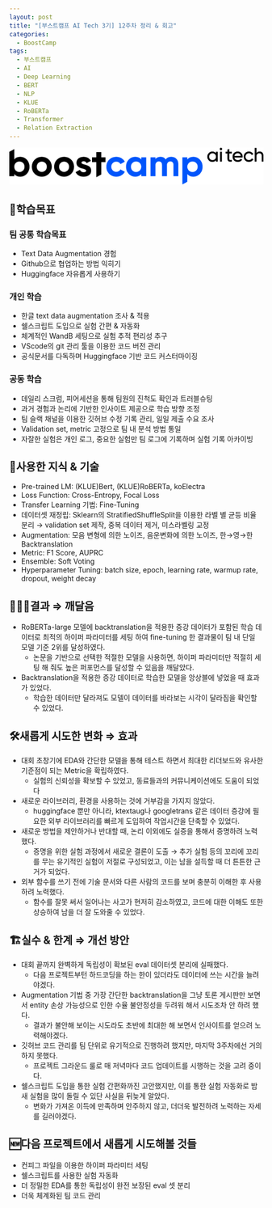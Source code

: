 ```yaml
---
layout: post
title: "[부스트캠프 AI Tech 3기] 12주차 정리 & 회고"
categories:
  - BoostCamp
tags:
  - 부스트캠프
  - AI
  - Deep Learning
  - BERT
  - NLP
  - KLUE
  - RoBERTa
  - Transformer
  - Relation Extraction
---
```

![Untitled](/assets/img/AITech로고.png)

## 🧭학습목표

### 팀 공통 학습목표

- Text Data Augmentation 경험
- Github으로 협업하는 방법 익히기
- Huggingface 자유롭게 사용하기

### 개인 학습

- 한글 text data augmentation 조사 & 적용
- 쉘스크립트 도입으로 실험 간편 & 자동화
- 체계적인 WandB 세팅으로 실험 추적 편리성 추구
- VScode의 git 관리 툴을 이용한 코드 버전 관리
- 공식문서를 다독하며 Huggingface 기반 코드 커스터마이징

### 공동 학습

- 데일리 스크럼, 피어세션을 통해 팀원의 진척도 확인과 트러블슈팅
- 과거 경험과 논리에 기반한 인사이트 제공으로 학습 방향 조정
- 팀 슬랙 채널을 이용한 깃허브 수정 기록 관리, 일일 제출 수요 조사
- Validation set, metric 고정으로 팀 내 분석 방법 통일
- 자잘한 실험은 개인 로그, 중요한 실험만 팀 로그에 기록하며 실험 기록 아카이빙

## 📖사용한 지식 & 기술

- Pre-trained LM: (KLUE)Bert, (KLUE)RoBERTa, koElectra
- Loss Function: Cross-Entropy, Focal Loss
- Transfer Learning 기법: Fine-Tuning
- 데이터셋 재정립: Sklearn의 StratifiedShuffleSplit을 이용한 라벨 별 균등 비율 분리 → validation set 제작, 중복 데이터 제거, 미스라벨링 교정
- Augmentation: 모음 변형에 의한 노이즈, 음운변화에 의한 노이즈, 한→영→한 Backtranslation
- Metric: F1 Score, AUPRC
- Ensemble: Soft Voting
- Hyperparameter Tuning: batch size, epoch, learning rate, warmup rate, dropout, weight decay

## 🧑🏻‍🎓결과 ⇒ 깨달음

- RoBERTa-large 모델에 backtranslation을 적용한 증강 데이터가 포함된 학습 데이터로 최적의 하이퍼 파라미터를 세팅 하여 fine-tuning 한 결과물이 팀 내 단일 모델 기준 2위를 달성하였다.
    - 논문을 기반으로 선택한 적절한 모델을 사용하면, 하이퍼 파라미터만 적절히 세팅 해 줘도 높은 퍼포먼스를 달성할 수 있음을 깨달았다.
- Backtranslation을 적용한 증강 데이터로 학습한 모델을 앙상블에 넣었을 때 효과가 있었다.
    - 학습한 데이터만 달라져도 모델이 데이터를 바라보는 시각이 달라짐을 확인할 수 있었다.

## 🛠️새롭게 시도한 변화 ⇒ 효과

- 대회 초창기에 EDA와 간단한 모델을 통해 테스트 하면서 최대한 리더보드와 유사한 기준점이 되는 Metric을 확립하였다.
    - 실험의 신뢰성을 확보할 수 있었고, 동료들과의 커뮤니케이션에도 도움이 되었다
- 새로운 라이브러리, 환경을 사용하는 것에 거부감을 가지지 않았다.
    - huggingface 뿐만 아니라, ktextaug나 googletrans 같은 데이터 증강에 필요한 외부 라이브러리를 빠르게 도입하여 작업시간을 단축할 수 있었다.
- 새로운 방법을 제안하거나 반대할 때, 논리 이외에도 실증을 통해서 증명하려 노력했다.
    - 증명을 위한 실험 과정에서 새로운 결론이 도출 → 추가 실험 등의 꼬리에 꼬리를 무는 유기적인 실험이 저절로 구성되었고, 이는 남을 설득할 때 더 튼튼한 근거가 되었다.
- 외부 함수를 쓰기 전에 기술 문서와 다른 사람의 코드를 보며 충분히 이해한 후 사용하려 노력했다.
    - 함수를 잘못 써서 일어나는 사고가 현저히 감소하였고, 코드에 대한 이해도 또한 상승하여 남을 더 잘 도와줄 수 있었다.

## 🏗️실수 & 한계 ⇒ 개선 방안

- 대회 끝까지 완벽하게 독립성이 확보된 eval 데이터셋 분리에 실패했다.
    - 다음 프로젝트부턴 하드코딩을 하는 한이 있더라도 데이터에 쓰는 시간을 늘려야겠다.
- Augmentation 기법 중 가장 간단한 backtranslation을 그냥 토론 게시판만 보면서 entity 손상 가능성으로 인한 수율 불안정성을 두려워 해서 시도조차 안 하려 했다.
    - 결과가 불안해 보이는 시도라도 초반에 최대한 해 보면서 인사이트를 얻으려 노력해야겠다.
- 깃허브 코드 관리를 팀 단위로 유기적으로 진행하려 했지만, 마지막 3주차에선 거의 하지 못했다.
    - 프로젝트 그라운드 룰로 매 저녁마다 코드 업데이트를 시행하는 것을 고려 중이다.
- 쉘스크립트 도입을 통한 실험 간편화까진 고안했지만, 이를 통한 실험 자동화로 밤새 실험을 많이 돌릴 수 있단 사실을 뒤늦게 알았다.
    - 변화가 가져온 이득에 만족하며 안주하지 않고, 더더욱 발전하려 노력하는 자세를 길러야겠다.

## 🆕다음 프로젝트에서 새롭게 시도해볼 것들

- 컨피그 파일을 이용한 하이퍼 파라미터 세팅
- 쉘스크립트를 사용한 실험 자동화
- 더 정밀한 EDA를 통한 독립성이 완전 보장된 eval 셋 분리
- 더욱 체계화된 팀 코드 관리